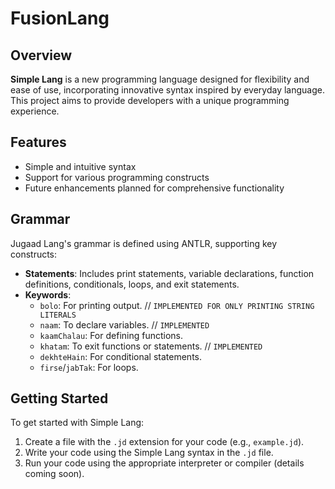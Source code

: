# FusionLang


## Overview

**Simple Lang** is a new programming language designed for flexibility and ease of use, incorporating innovative syntax inspired by everyday language. This project aims to provide developers with a unique programming experience.

## Features

- Simple and intuitive syntax
- Support for various programming constructs
- Future enhancements planned for comprehensive functionality

## Grammar

Jugaad Lang's grammar is defined using ANTLR, supporting key constructs:

- **Statements**: Includes print statements, variable declarations, function definitions, conditionals, loops, and exit statements.
- **Keywords**:
  - `bolo`: For printing output. // `IMPLEMENTED FOR ONLY PRINTING STRING LITERALS`
  - `naam`: To declare variables. // `IMPLEMENTED`
  - `kaamChalau`: For defining functions.
  - `khatam`: To exit functions or statements. // `IMPLEMENTED`
  - `dekhteHain`: For conditional statements.
  - `firse`/`jabTak`: For loops.


## Getting Started

To get started with Simple Lang:

1. Create a file with the `.jd` extension for your code (e.g., `example.jd`).
2. Write your code using the Simple Lang syntax in the `.jd` file.
3. Run your code using the appropriate interpreter or compiler (details coming soon).


